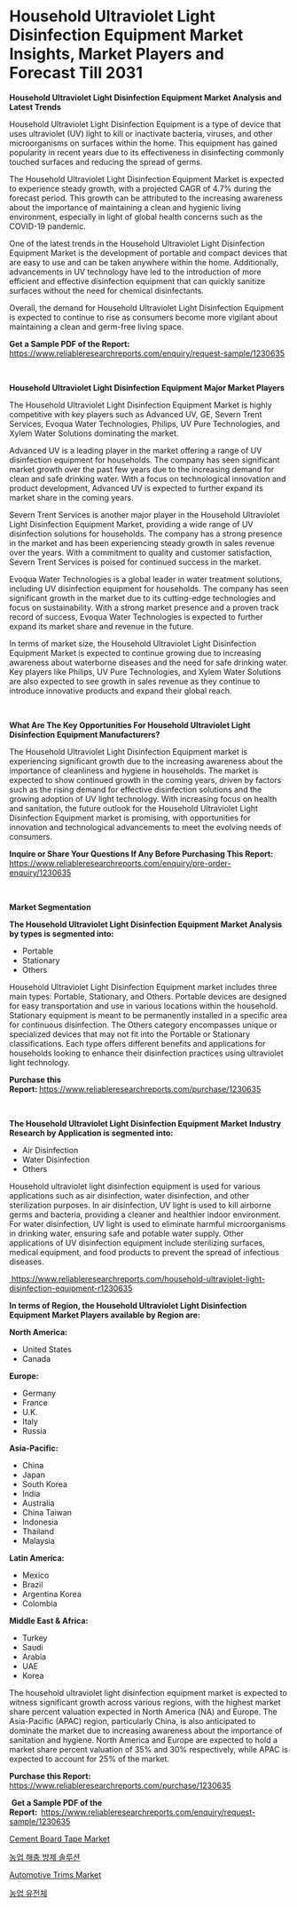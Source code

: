 <p><h1>Household Ultraviolet Light Disinfection Equipment Market Insights, Market Players and Forecast Till 2031</h1></p><p><strong>Household Ultraviolet Light Disinfection Equipment Market Analysis and Latest Trends</strong></p>
<p><p>Household Ultraviolet Light Disinfection Equipment is a type of device that uses ultraviolet (UV) light to kill or inactivate bacteria, viruses, and other microorganisms on surfaces within the home. This equipment has gained popularity in recent years due to its effectiveness in disinfecting commonly touched surfaces and reducing the spread of germs.</p><p>The Household Ultraviolet Light Disinfection Equipment Market is expected to experience steady growth, with a projected CAGR of 4.7% during the forecast period. This growth can be attributed to the increasing awareness about the importance of maintaining a clean and hygienic living environment, especially in light of global health concerns such as the COVID-19 pandemic.</p><p>One of the latest trends in the Household Ultraviolet Light Disinfection Equipment Market is the development of portable and compact devices that are easy to use and can be taken anywhere within the home. Additionally, advancements in UV technology have led to the introduction of more efficient and effective disinfection equipment that can quickly sanitize surfaces without the need for chemical disinfectants.</p><p>Overall, the demand for Household Ultraviolet Light Disinfection Equipment is expected to continue to rise as consumers become more vigilant about maintaining a clean and germ-free living space.</p></p>
<p><strong>Get a Sample PDF of the Report:&nbsp;</strong> <a href="https://www.reliableresearchreports.com/enquiry/request-sample/1230635">https://www.reliableresearchreports.com/enquiry/request-sample/1230635</a></p>
<p>&nbsp;</p>
<p><strong>Household Ultraviolet Light Disinfection Equipment Major Market Players</strong></p>
<p><p>The Household Ultraviolet Light Disinfection Equipment Market is highly competitive with key players such as Advanced UV, GE, Severn Trent Services, Evoqua Water Technologies, Philips, UV Pure Technologies, and Xylem Water Solutions dominating the market. </p><p>Advanced UV is a leading player in the market offering a range of UV disinfection equipment for households. The company has seen significant market growth over the past few years due to the increasing demand for clean and safe drinking water. With a focus on technological innovation and product development, Advanced UV is expected to further expand its market share in the coming years.</p><p>Severn Trent Services is another major player in the Household Ultraviolet Light Disinfection Equipment Market, providing a wide range of UV disinfection solutions for households. The company has a strong presence in the market and has been experiencing steady growth in sales revenue over the years. With a commitment to quality and customer satisfaction, Severn Trent Services is poised for continued success in the market.</p><p>Evoqua Water Technologies is a global leader in water treatment solutions, including UV disinfection equipment for households. The company has seen significant growth in the market due to its cutting-edge technologies and focus on sustainability. With a strong market presence and a proven track record of success, Evoqua Water Technologies is expected to further expand its market share and revenue in the future.</p><p>In terms of market size, the Household Ultraviolet Light Disinfection Equipment Market is expected to continue growing due to increasing awareness about waterborne diseases and the need for safe drinking water. Key players like Philips, UV Pure Technologies, and Xylem Water Solutions are also expected to see growth in sales revenue as they continue to introduce innovative products and expand their global reach.</p></p>
<p>&nbsp;</p>
<p><strong>What Are The Key Opportunities For Household Ultraviolet Light Disinfection Equipment Manufacturers?</strong></p>
<p><p>The Household Ultraviolet Light Disinfection Equipment market is experiencing significant growth due to the increasing awareness about the importance of cleanliness and hygiene in households. The market is expected to show continued growth in the coming years, driven by factors such as the rising demand for effective disinfection solutions and the growing adoption of UV light technology. With increasing focus on health and sanitation, the future outlook for the Household Ultraviolet Light Disinfection Equipment market is promising, with opportunities for innovation and technological advancements to meet the evolving needs of consumers.</p></p>
<p><strong>Inquire or Share Your Questions If Any Before Purchasing This Report:</strong> <a href="https://www.reliableresearchreports.com/enquiry/pre-order-enquiry/1230635">https://www.reliableresearchreports.com/enquiry/pre-order-enquiry/1230635</a></p>
<p>&nbsp;</p>
<p><strong>Market Segmentation</strong></p>
<p><strong>The Household Ultraviolet Light Disinfection Equipment Market Analysis by types is segmented into:</strong></p>
<p><ul><li>Portable</li><li>Stationary</li><li>Others</li></ul></p>
<p><p>Household Ultraviolet Light Disinfection Equipment market includes three main types: Portable, Stationary, and Others. Portable devices are designed for easy transportation and use in various locations within the household. Stationary equipment is meant to be permanently installed in a specific area for continuous disinfection. The Others category encompasses unique or specialized devices that may not fit into the Portable or Stationary classifications. Each type offers different benefits and applications for households looking to enhance their disinfection practices using ultraviolet light technology.</p></p>
<p><strong>Purchase this Report:&nbsp;</strong><a href="https://www.reliableresearchreports.com/purchase/1230635">https://www.reliableresearchreports.com/purchase/1230635</a></p>
<p>&nbsp;</p>
<p><strong>The Household Ultraviolet Light Disinfection Equipment Market Industry Research by Application is segmented into:</strong></p>
<p><ul><li>Air Disinfection</li><li>Water Disinfection</li><li>Others</li></ul></p>
<p><p>Household ultraviolet light disinfection equipment is used for various applications such as air disinfection, water disinfection, and other sterilization purposes. In air disinfection, UV light is used to kill airborne germs and bacteria, providing a cleaner and healthier indoor environment. For water disinfection, UV light is used to eliminate harmful microorganisms in drinking water, ensuring safe and potable water supply. Other applications of UV disinfection equipment include sterilizing surfaces, medical equipment, and food products to prevent the spread of infectious diseases.</p></p>
<p><a href="https://www.reliableresearchreports.com/household-ultraviolet-light-disinfection-equipment-r1230635">&nbsp;https://www.reliableresearchreports.com/household-ultraviolet-light-disinfection-equipment-r1230635</a></p>
<p><strong>In terms of Region, the Household Ultraviolet Light Disinfection Equipment Market Players available by Region are:</strong></p>
<p>
    <p> <strong> North America: </strong>
        <ul>
            <li>United States</li>
            <li>Canada</li>
        </ul>
        </p> 
    <p> <strong> Europe: </strong>
        <ul>
            <li>Germany</li>
            <li>France</li>
            <li>U.K.</li>
            <li>Italy</li>
            <li>Russia</li>
        </ul>
        </p> 
    <p> <strong> Asia-Pacific: </strong>
        <ul>
            <li>China</li>
            <li>Japan</li>
            <li>South Korea</li>
            <li>India</li>
            <li>Australia</li>
            <li>China Taiwan</li>
            <li>Indonesia</li>
            <li>Thailand</li>
            <li>Malaysia</li>
        </ul>
        </p> 
    <p> <strong> Latin America: </strong>
        <ul>
            <li>Mexico</li>
            <li>Brazil</li>
            <li>Argentina Korea</li>
            <li>Colombia</li>
        </ul>
        </p> 
    <p> <strong> Middle East & Africa: </strong>
        <ul>
            <li>Turkey</li>
            <li>Saudi</li>
            <li>Arabia</li>
            <li>UAE</li>
            <li>Korea</li>
        </ul>
    </p>
    </p>
<p><p>The household ultraviolet light disinfection equipment market is expected to witness significant growth across various regions, with the highest market share percent valuation expected in North America (NA) and Europe. The Asia-Pacific (APAC) region, particularly China, is also anticipated to dominate the market due to increasing awareness about the importance of sanitation and hygiene. North America and Europe are expected to hold a market share percent valuation of 35% and 30% respectively, while APAC is expected to account for 25% of the market.</p></p>
<p><strong>Purchase this Report: </strong><a href="https://www.reliableresearchreports.com/purchase/1230635">https://www.reliableresearchreports.com/purchase/1230635</a></p>
<p>&nbsp;<strong>Get a Sample PDF of the Report:&nbsp;&nbsp;</strong><a href="https://www.reliableresearchreports.com/enquiry/request-sample/1230635">https://www.reliableresearchreports.com/enquiry/request-sample/1230635</a></p>
<p><strong></strong></p>
<p><p><a href="https://github.com/dx0328/Market-Research-Report-List-3/blob/main/cement-board-tape-market.md">Cement Board Tape Market</a></p><p><a href="https://github.com/nuekbpymrrz5/Market-Research-Report-List-2/blob/main/1315562153345.md">농업 해충 방제 솔루션</a></p><p><a href="https://github.com/Glendatilghmankmgz0rbhwpy/Market-Research-Report-List-3/blob/main/automotive-trims-market.md">Automotive Trims Market</a></p><p><a href="https://github.com/BrettWeberrt8767765/Market-Research-Report-List-2/blob/main/2851006153346.md">농업 유전체</a></p></p>
